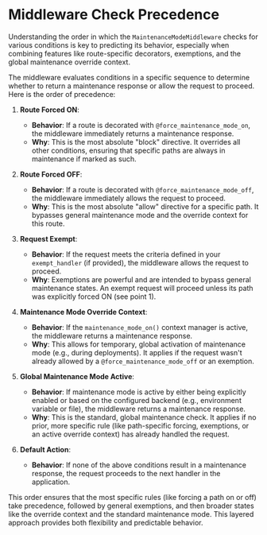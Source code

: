 # Middleware Check Precedence

Understanding the order in which the `MaintenanceModeMiddleware` checks for various conditions is key to predicting its behavior, especially when combining features like route-specific decorators, exemptions, and the global maintenance override context.

The middleware evaluates conditions in a specific sequence to determine whether to return a maintenance response or allow the request to proceed. Here is the order of precedence:

1.  **Route Forced ON**:
    - **Behavior**: If a route is decorated with `@force_maintenance_mode_on`, the middleware immediately returns a maintenance response.
    - **Why**: This is the most absolute "block" directive. It overrides all other conditions, ensuring that specific paths are always in maintenance if marked as such.

2.  **Route Forced OFF**:
    - **Behavior**: If a route is decorated with `@force_maintenance_mode_off`, the middleware immediately allows the request to proceed.
    - **Why**: This is the most absolute "allow" directive for a specific path. It bypasses general maintenance mode and the override context for this route.

3.  **Request Exempt**:
    - **Behavior**: If the request meets the criteria defined in your `exempt_handler` (if provided), the middleware allows the request to proceed.
    - **Why**: Exemptions are powerful and are intended to bypass general maintenance states. An exempt request will proceed unless its path was explicitly forced ON (see point 1).

4.  **Maintenance Mode Override Context**:
    - **Behavior**: If the `maintenance_mode_on()` context manager is active, the middleware returns a maintenance response.
    - **Why**: This allows for temporary, global activation of maintenance mode (e.g., during deployments). It applies if the request wasn't already allowed by a `@force_maintenance_mode_off` or an exemption.

5.  **Global Maintenance Mode Active**:
    - **Behavior**: If maintenance mode is active by either being explicitly enabled or based on the configured backend (e.g., environment variable or file), the middleware returns a maintenance response.
    - **Why**: This is the standard, global maintenance check. It applies if no prior, more specific rule (like path-specific forcing, exemptions, or an active override context) has already handled the request.

6.  **Default Action**:
    - **Behavior**: If none of the above conditions result in a maintenance response, the request proceeds to the next handler in the application.

This order ensures that the most specific rules (like forcing a path on or off) take precedence, followed by general exemptions, and then broader states like the override context and the standard maintenance mode. This layered approach provides both flexibility and predictable behavior.

